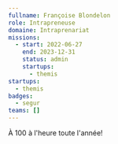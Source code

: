```yaml
---
fullname: Françoise Blondelon
role: Intrapreneuse
domaine: Intraprenariat
missions:
  - start: 2022-06-27
    end: 2023-12-31
    status: admin
    startups:
      - themis
startups:
  - themis
badges:
  - segur
teams: []
---
```

À 100 à l'heure toute l'année!